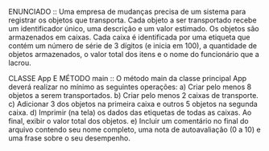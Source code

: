 ENUNCIADO ::
Uma empresa de mudanças precisa de um sistema para registrar os objetos que transporta. Cada objeto a
ser transportado recebe um identificador único, uma descrição e um valor estimado. Os objetos são
armazenados em caixas. Cada caixa é identificada por uma etiqueta que contém um número de série de 3
dígitos (e inicia em 100), a quantidade de objetos armazenados, o valor total dos itens e o nome do
funcionário que a lacrou.


CLASSE App E MÉTODO main ::
O método main da classe principal App deverá realizar no mínimo as seguintes operações:
a) Criar pelo menos 8 objetos a serem transportados.
b) Criar pelo menos 2 caixas de transporte.
c) Adicionar 3 dos objetos na primeira caixa e outros 5 objetos na segunda caixa.
d) Imprimir (na tela) os dados das etiquetas de todas as caixas. Ao final, exibir o valor total dos
objetos.
e) Incluir um comentário no final do arquivo contendo seu nome completo, uma nota de autoavaliação (0 a 10) e uma frase sobre o seu desempenho.
